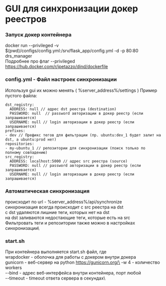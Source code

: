 # GUI для синхронизации докер реестров

### Запуск докер контейнера 
docker run --privileged -v $(pwd)/configs/config.yml:/srv/flask_app/config.yml -d -p 80:80 drs_manager \
Подробнее про флаг --privileged https://hub.docker.com/r/jpetazzo/dind/dockerfile

### config.yml - Файл настроек синхронизации
Используя gui их можно менять ( %server_address%/settings )
Пример пустого файла:
```
dst_registry:
  ADDRESS: null // адрес dst реестра (destination)
  PASSWORD: null  // password авторизации в докер реестр (если запрашивается)
  USERNAME: null // login авторизации в докер реестр (если запрашивается)
prefixes:
- dev // Префикс тегов для фильтрации (пр. ubuntu:dev_1 будет залит на dst, а ubuntu:prod нет) 
repositories:
- my-ubuntu_1 // репозитории для синхронизации (поиск только по полному совпадению)
src_registry:
  ADDRESS: localhost:5000 // адрес src реестра (source)
  PASSWORD: null // password авторизации в докер реестр (если запрашивается)
  USERNAME: null // login авторизации в докер реестр (если запрашивается)
```

### Автоматическая синхронизация 
происходит по url - %server_address%/api/synchronize\
синхронизация всегда происходит с src реестра на dst\
с dst удаляются лишние теги, которых нет на dst\
на dst заливаются недостающие теги, которые есть на src\
Фильтровать теги и репозитории также можно в настройках синхронизации\

### start.sh
При контейнера выполняется start.sh файл, где\
wrapdocker - оболочка для работы с докером внутри докера\
gunicorn - веб-сервер на python https://gunicorn.org/\
-w 4 - количество workers\
--bind - адрес веб-интерфейса внутри контейнера, порт любой\
--timeout - timeout ответа сервера в секундах\
